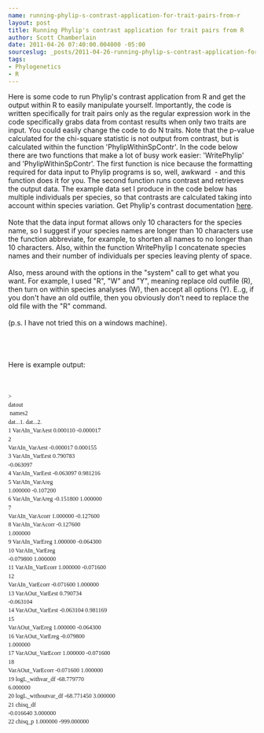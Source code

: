 ```yaml
--- 
name: running-phylip-s-contrast-application-for-trait-pairs-from-r
layout: post
title: Running Phylip's contrast application for trait pairs from R
author: Scott Chamberlain
date: 2011-04-26 07:40:00.004000 -05:00
sourceslug: _posts/2011-04-26-running-phylip-s-contrast-application-for-trait-pairs-from-r.md
tags: 
- Phylogenetics
- R
---
```

Here is some code to run Phylip's contrast application from R and get the output within R to easily manipulate yourself. Importantly, the code is written specifically for trait pairs only as the regular expression work in the code specifically grabs data from contast results when only two traits are input. You could easily change the code to do N traits. Note that the p-value calculated for the chi-square statistic is not output from contrast, but is calculated within the function 'PhylipWithinSpContr'. In the code below there are two functions that make&nbsp;a lot of busy work easier: 'WritePhylip' and&nbsp;'PhylipWithinSpContr'. The first function is nice because the formatting required for data input to Phylip programs is so, well, awkward &nbsp;- and this function does it for you. The second function runs contrast and retrieves the output data. The example data set I produce in the code below has multiple individuals per species, so that contrasts are calculated taking into account within species variation. Get Phylip's contrast documentation <a href="http://evolution.genetics.washington.edu/phylip/doc/contrast.html">here</a>.<br /><br />Note that the data input format allows only 10 characters for the species name, so I suggest if your species names are longer than 10 characters use the function abbreviate, for example, to shorten all names to no longer than 10 characters. Also, within the function WritePhylip I concatenate species names and their number of individuals per species leaving plenty of space.<br /><br />Also, mess around with the options in the "system" call to get what you want. For example, I used "R", "W" and "Y", meaning replace old outfile (R), then turn on within species analyses (W), then accept all options (Y). E..g, if you don't have an old outfile, then you obviously don't need to replace the old file with the "R" command.<br /><br />(p.s. I have not tried this on a windows machine).<br /><br /><br /><script src="https://gist.github.com/942176.js?file=phylip_fromR.R"></script><br /><br />Here is example output:<br /><br /><span class="Apple-style-span" style="font-family: Monaco; font-size: 12px; line-height: 17px; white-space: pre-wrap;"></span><br /><pre class="G1dpdwhmFL" style="border-bottom-style: none; border-color: initial; border-left-style: none; border-right-style: none; border-top-style: none; border-width: initial; font-family: Monaco; font-size: 9pt !important; line-height: 1.45; margin-bottom: 0px; margin-left: 0px; margin-right: 0px; margin-top: 0px; outline-color: initial; outline-style: none; outline-width: initial; white-space: pre-wrap !important;" tabindex="0"><span class="G1dpdwhmIL  ace_keyword" style="white-space: pre;">&gt; </span><span class="G1dpdwhmMK  ace_keyword">datout<br /></span>               names2   dat...1.    dat...2.<br />1      VarAIn_VarAest   0.000110   -0.000017<br />2      VarAIn_VarAest  -0.000017    0.000155<br />3      VarAIn_VarEest   0.790783   -0.063097<br />4      VarAIn_VarEest  -0.063097    0.981216<br />5      VarAIn_VarAreg   1.000000   -0.107200<br />6      VarAIn_VarAreg  -0.151800    1.000000<br />7     VarAIn_VarAcorr   1.000000   -0.127600<br />8     VarAIn_VarAcorr  -0.127600    1.000000<br />9      VarAIn_VarEreg   1.000000   -0.064300<br />10     VarAIn_VarEreg  -0.079800    1.000000<br />11    VarAIn_VarEcorr   1.000000   -0.071600<br />12    VarAIn_VarEcorr  -0.071600    1.000000<br />13    VarAOut_VarEest   0.790734   -0.063104<br />14    VarAOut_VarEest  -0.063104    0.981169<br />15    VarAOut_VarEreg   1.000000   -0.064300<br />16    VarAOut_VarEreg  -0.079800    1.000000<br />17   VarAOut_VarEcorr   1.000000   -0.071600<br />18   VarAOut_VarEcorr  -0.071600    1.000000<br />19    logL_withvar_df -68.779770    6.000000<br />20 logL_withoutvar_df -68.771450    3.000000<br />21           chisq_df  -0.016640    3.000000<br />22            chisq_p   1.000000 -999.000000</pre>
